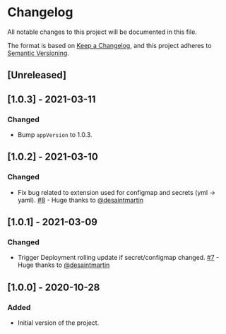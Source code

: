 # Changelog

All notable changes to this project will be documented in this file.

The format is based on [Keep a Changelog](https://keepachangelog.com/en/1.0.0/),
and this project adheres to [Semantic Versioning](https://semver.org/spec/v2.0.0.html).

## [Unreleased]

## [1.0.3] - 2021-03-11

### Changed

- Bump `appVersion` to 1.0.3.

## [1.0.2] - 2021-03-10

### Changed

- Fix bug related to extension used for configmap and secrets (yml -> yaml). [#8](https://github.com/julb/helm-charts/pull/8) - Huge thanks to [@desaintmartin](https://github.com/desaintmartin)

## [1.0.1] - 2021-03-09

### Changed

- Trigger Deployment rolling update if secret/configmap changed. [#7](https://github.com/julb/helm-charts/pull/7) - Huge thanks to [@desaintmartin](https://github.com/desaintmartin)

## [1.0.0] - 2020-10-28

### Added

- Initial version of the project.

